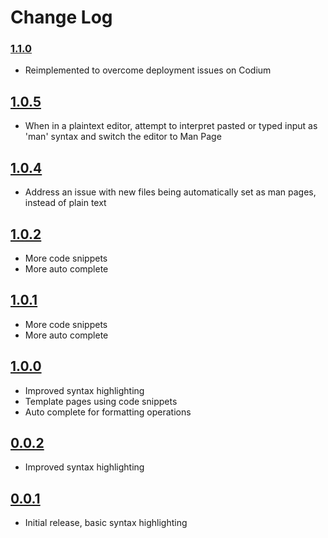 # Change Log

### [1.1.0]

- Reimplemented to overcome deployment issues on Codium

## [1.0.5]

- When in a plaintext editor, attempt to interpret pasted or typed input as 'man' syntax and switch the editor to Man Page

## [1.0.4]

- Address an issue with new files being automatically set as man pages, instead of plain text

## [1.0.2]

- More code snippets
- More auto complete

## [1.0.1]

- More code snippets
- More auto complete

## [1.0.0]

- Improved syntax highlighting
- Template pages using code snippets
- Auto complete for formatting operations

## [0.0.2]

- Improved syntax highlighting

## [0.0.1]

- Initial release, basic syntax highlighting

[1.1.0]: https://github.com/Motivesoft/vscode-man-page-syntax/releases/tag/v1.1.0
[1.0.5]: https://github.com/Motivesoft/vscode-man-page-syntax/releases/tag/v1.0.5
[1.0.4]: https://github.com/Motivesoft/vscode-man-page-syntax/releases/tag/v1.0.4
[1.0.2]: https://github.com/Motivesoft/vscode-man-page-syntax/releases/tag/v1.0.2
[1.0.1]: https://github.com/Motivesoft/vscode-man-page-syntax/releases/tag/v1.0.1
[1.0.0]: https://github.com/Motivesoft/vscode-man-page-syntax/releases/tag/v1.0.0
[0.0.2]: https://github.com/Motivesoft/vscode-man-page-syntax/releases/tag/v0.0.2
[0.0.1]: https://github.com/Motivesoft/vscode-man-page-syntax/releases/tag/v0.0.1
